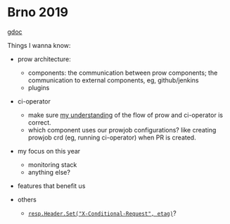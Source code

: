 # Brno 2019

[gdoc](https://docs.google.com/document/d/1o-xBKlIeW1kPV6UK78uXkpPIsBrTe4e52lLAF7OXO-s/edit)

Things I wanna know:

* prow architecture: 
    * components: the communication between prow components; the communication to external components, eg, github/jenkins
    * plugins

* ci-operator
    * make sure [my understanding](../architecture.md#) of the flow of prow and ci-operator is correct.
    * which component uses our prowjob configurations? like creating prowjob crd (eg, running ci-operator) when PR is created.

* my focus on this year
    * monitoring stack
    * anything else?

* features that benefit us

* others
    * [`resp.Header.Set("X-Conditional-Request", etag)`](https://github.com/kubernetes/test-infra/blob/af1a26bf30f5f3776dba3b171899f400d3fe22ad/ghproxy/ghcache/ghcache.go#L190)?
